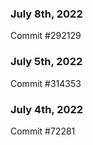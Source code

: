 ### July 8th, 2022

Commit #292129

### July 5th, 2022

Commit #314353


### July 4th, 2022

Commit #72281
